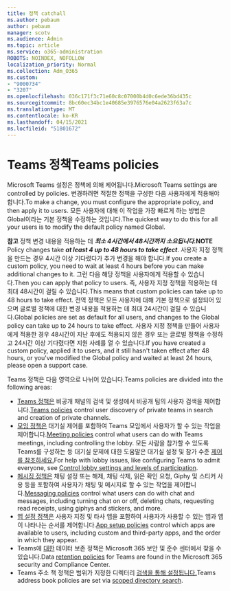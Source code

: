 ```yaml
---
title: 정책 catchall
ms.author: pebaum
author: pebaum
manager: scotv
ms.audience: Admin
ms.topic: article
ms.service: o365-administration
ROBOTS: NOINDEX, NOFOLLOW
localization_priority: Normal
ms.collection: Adm_O365
ms.custom:
- "9000734"
- "3207"
ms.openlocfilehash: 036c171f3c71e60c8c07000b4d0c6ede36bd435c
ms.sourcegitcommit: 8bc60ec34bc1e40685e3976576e04a2623f63a7c
ms.translationtype: MT
ms.contentlocale: ko-KR
ms.lasthandoff: 04/15/2021
ms.locfileid: "51801672"
---
```

# <a name="teams-policies"></a><span data-ttu-id="9dc0b-102">Teams 정책</span><span class="sxs-lookup"><span data-stu-id="9dc0b-102">Teams policies</span></span>

<span data-ttu-id="9dc0b-103">Microsoft Teams 설정은 정책에 의해 제어됩니다.</span><span class="sxs-lookup"><span data-stu-id="9dc0b-103">Microsoft Teams settings are controlled by policies.</span></span> <span data-ttu-id="9dc0b-104">변경하려면 적절한 정책을 구성한 다음 사용자에게 적용해야 합니다.</span><span class="sxs-lookup"><span data-stu-id="9dc0b-104">To make a change, you must configure the appropriate policy, and then apply it to users.</span></span> <span data-ttu-id="9dc0b-105">모든 사용자에 대해 이 작업을 가장 빠르게 하는 방법은 Global이라는 기본 정책을 수정하는 것입니다.</span><span class="sxs-lookup"><span data-stu-id="9dc0b-105">The quickest way to do this for all your users is to modify the default policy named Global.</span></span> 

<span data-ttu-id="9dc0b-106">**참고** 정책 변경 내용을 적용하는 데 **_최소 4시간에서 48시간까지 소요됩니다._**</span><span class="sxs-lookup"><span data-stu-id="9dc0b-106">**NOTE** Policy changes take **_at least 4 up to 48 hours to take effect_**.</span></span> <span data-ttu-id="9dc0b-107">사용자 지정 정책을 만드는 경우 4시간 이상 기다렸다가 추가 변경을 해야 합니다.</span><span class="sxs-lookup"><span data-stu-id="9dc0b-107">If you create a custom policy, you need to wait at least 4 hours before you can make additional changes to it.</span></span> <span data-ttu-id="9dc0b-108">그런 다음 해당 정책을 사용자에게 적용할 수 있습니다.</span><span class="sxs-lookup"><span data-stu-id="9dc0b-108">Then you can apply that policy to users.</span></span> <span data-ttu-id="9dc0b-109">즉, 사용자 지정 정책을 적용하는 데 최대 48시간이 걸릴 수 있습니다.</span><span class="sxs-lookup"><span data-stu-id="9dc0b-109">This means that custom policies can take up to 48 hours to take effect.</span></span> <span data-ttu-id="9dc0b-110">전역 정책은 모든 사용자에 대해 기본 정책으로 설정되어 있으며 글로벌 정책에 대한 변경 내용을 적용하는 데 최대 24시간이 걸릴 수 있습니다.</span><span class="sxs-lookup"><span data-stu-id="9dc0b-110">Global policies are set as default for all users, and changes to the Global policy can take up to 24 hours to take effect.</span></span> <span data-ttu-id="9dc0b-111">사용자 지정 정책을 만들어 사용자에게 적용한 경우 48시간이 지난 후에도 적용되지 않은 경우 또는 글로벌 정책을 수정하고 24시간 이상 기다렸다면 지원 사례를 열 수 있습니다.</span><span class="sxs-lookup"><span data-stu-id="9dc0b-111">If you have created a custom policy, applied it to users, and it still hasn't taken effect after 48 hours, or you've modified the Global policy and waited at least 24 hours, please open a support case.</span></span>

<span data-ttu-id="9dc0b-112">Teams 정책은 다음 영역으로 나뉘어 있습니다.</span><span class="sxs-lookup"><span data-stu-id="9dc0b-112">Teams policies are divided into the following areas:</span></span>

- <span data-ttu-id="9dc0b-113">[Teams 정책은](https://docs.microsoft.com/MicrosoftTeams/teams-policies) 비공개 채널의 검색 및 생성에서 비공개 팀의 사용자 검색을 제어합니다.</span><span class="sxs-lookup"><span data-stu-id="9dc0b-113">[Teams policies](https://docs.microsoft.com/MicrosoftTeams/teams-policies) control user discovery of private teams in search and creation of private channels.</span></span>  
- <span data-ttu-id="9dc0b-114">[모임 정책은](https://docs.microsoft.com/microsoftteams/meeting-policies-in-teams) 대기실 제어를 포함하여 Teams 모임에서 사용자가 할 수 있는 작업을 제어합니다.</span><span class="sxs-lookup"><span data-stu-id="9dc0b-114">[Meeting policies](https://docs.microsoft.com/microsoftteams/meeting-policies-in-teams) control what users can do with Teams meetings, including controlling the lobby.</span></span> <span data-ttu-id="9dc0b-115">모든 사람을 참가할 수 있도록 Teams를 구성하는 등 대기실 문제에 대한 도움말은 대기실 설정 및 참가 수준 [제어를 참조하세요.](https://docs.microsoft.com/alchemyinsights/bypass-lobby)</span><span class="sxs-lookup"><span data-stu-id="9dc0b-115">For help with lobby issues, like configuring Teams to admit everyone, see [Control lobby settings and levels of participation](https://docs.microsoft.com/alchemyinsights/bypass-lobby).</span></span>
- <span data-ttu-id="9dc0b-116">[메시징 정책은](https://docs.microsoft.com/microsoftteams/messaging-policies-in-teams) 채팅 설정 또는 해제, 채팅 삭제, 읽은 확인 요청, Giphy 및 스티커 사용 등을 포함하여 사용자가 채팅 및 메시지로 할 수 있는 작업을 제어합니다.</span><span class="sxs-lookup"><span data-stu-id="9dc0b-116">[Messaging policies](https://docs.microsoft.com/microsoftteams/messaging-policies-in-teams) control what users can do with chat and messages, including turning chat on or off, deleting chats, requesting read receipts, using giphys and stickers, and more.</span></span>
- <span data-ttu-id="9dc0b-117">[앱 설정 정책은](https://docs.microsoft.com/MicrosoftTeams/teams-app-setup-policies) 사용자 지정 및 타사 앱을 포함하여 사용자가 사용할 수 있는 앱과 앱이 나타나는 순서를 제어합니다.</span><span class="sxs-lookup"><span data-stu-id="9dc0b-117">[App setup policies](https://docs.microsoft.com/MicrosoftTeams/teams-app-setup-policies) control which apps are available to users, including custom and third-party apps, and the order in which they appear.</span></span>  
- <span data-ttu-id="9dc0b-118">Teams에 [대한](https://docs.microsoft.com/microsoftteams/retention-policies) 데이터 보존 정책은 Microsoft 365 보안 및 준수 센터에서 찾을 수 있습니다.</span><span class="sxs-lookup"><span data-stu-id="9dc0b-118">Data [retention policies](https://docs.microsoft.com/microsoftteams/retention-policies) for Teams are found in the Microsoft 365 security and Compliance Center.</span></span>
- <span data-ttu-id="9dc0b-119">Teams 주소 책 정책은 범위가 지정한 디렉터리 [검색을 통해 설정됩니다.](https://docs.microsoft.com/MicrosoftTeams/teams-scoped-directory-search)</span><span class="sxs-lookup"><span data-stu-id="9dc0b-119">Teams address book policies are set via [scoped directory search](https://docs.microsoft.com/MicrosoftTeams/teams-scoped-directory-search).</span></span>